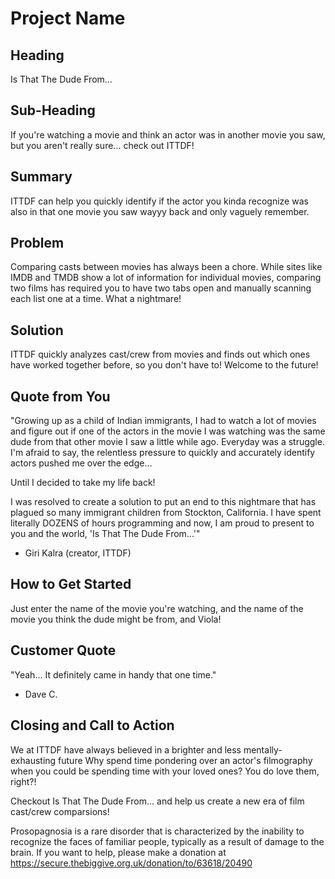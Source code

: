 # Project Name #

<!-- 
> This material was originally posted [here](http://www.quora.com/What-is-Amazons-approach-to-product-development-and-product-management). It is reproduced here for posterities sake.

There is an approach called "working backwards" that is widely used at Amazon. They work backwards from the customer, rather than starting with an idea for a product and trying to bolt customers onto it. While working backwards can be applied to any specific product decision, using this approach is especially important when developing new products or features.

For new initiatives a product manager typically starts by writing an internal press release announcing the finished product. The target audience for the press release is the new/updated product's customers, which can be retail customers or internal users of a tool or technology. Internal press releases are centered around the customer problem, how current solutions (internal or external) fail, and how the new product will blow away existing solutions.

If the benefits listed don't sound very interesting or exciting to customers, then perhaps they're not (and shouldn't be built). Instead, the product manager should keep iterating on the press release until they've come up with benefits that actually sound like benefits. Iterating on a press release is a lot less expensive than iterating on the product itself (and quicker!).

If the press release is more than a page and a half, it is probably too long. Keep it simple. 3-4 sentences for most paragraphs. Cut out the fat. Don't make it into a spec. You can accompany the press release with a FAQ that answers all of the other business or execution questions so the press release can stay focused on what the customer gets. My rule of thumb is that if the press release is hard to write, then the product is probably going to suck. Keep working at it until the outline for each paragraph flows. 

Oh, and I also like to write press-releases in what I call "Oprah-speak" for mainstream consumer products. Imagine you're sitting on Oprah's couch and have just explained the product to her, and then you listen as she explains it to her audience. That's "Oprah-speak", not "Geek-speak".

Once the project moves into development, the press release can be used as a touchstone; a guiding light. The product team can ask themselves, "Are we building what is in the press release?" If they find they're spending time building things that aren't in the press release (overbuilding), they need to ask themselves why. This keeps product development focused on achieving the customer benefits and not building extraneous stuff that takes longer to build, takes resources to maintain, and doesn't provide real customer benefit (at least not enough to warrant inclusion in the press release).
 -->
 
## Heading ##
<!-- Name the product in a way the reader (i.e. your target customers) will understand.-->
   Is That The Dude From...

## Sub-Heading ##
<!--Describe who the market for the product is and what benefit they get. One sentence only underneath the title. -->
   If you're watching a movie and think an actor was in another movie you saw, but you aren't really sure... check out ITTDF!

## Summary ##
<!--Give a summary of the product and the benefit. Assume the reader will not read anything else so make this paragraph good. -->
   ITTDF can help you quickly identify if the actor you kinda recognize was also in that one movie you saw wayyy back and only vaguely remember.

## Problem ##
<!--Describe the problem your product solves. -->
   Comparing casts between movies has always been a chore. While sites like IMDB and TMDB show a lot of information for individual movies, comparing two films has required you to have two tabs open and manually scanning each list one at a time. What a nightmare!

## Solution ##
<!--Describe how your product elegantly solves the problem. -->
   ITTDF quickly analyzes cast/crew from movies and finds out which ones have worked together before, so you don't have to! Welcome to the future!

## Quote from You ##
<!--A quote from a spokesperson in your company. -->
   "Growing up as a child of Indian immigrants, I had to watch a lot of movies and figure out if one of the actors in the movie I was watching was the same dude from that other movie I saw a little while ago. Everyday was a struggle. I'm afraid to say, the relentless pressure to quickly and accurately identify actors pushed me over the edge...

  Until I decided to take my life back! 

  I was resolved to create a solution to put an end to this nightmare that has plagued so many immigrant children from Stockton, California. I have spent literally DOZENS of hours programming and now, I am proud to present to you and the world, 'Is That The Dude From...'"
  
  - Giri Kalra (creator, ITTDF)

## How to Get Started ##
<!--Describe how easy it is to get started. -->
   Just enter the name of the movie you're watching, and the name of the movie you think the dude might be from, and Viola!

## Customer Quote ##
<!--Provide a quote from a hypothetical customer that describes how they experienced the benefit. -->
   "Yeah... It definitely came in handy that one time."
  
   - Dave C.

## Closing and Call to Action ##
<!--Wrap it up and give pointers where the reader should go next. -->
   We at ITTDF have always believed in a brighter and less mentally-exhausting future
  Why spend time pondering over an actor's filmography when you could be spending time with your loved ones?
  You do love them, right?!
  
  Checkout Is That The Dude From... and help us create a new era of film cast/crew comparsions!
  
   
   
  Prosopagnosia is a rare disorder that is characterized by the inability to recognize the faces of familiar people, typically as a result of damage to the brain.
  If you want to help, please make a donation at https://secure.thebiggive.org.uk/donation/to/63618/20490